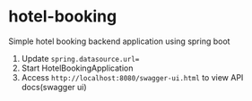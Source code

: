 # hotel-booking
Simple hotel booking backend application using spring boot

1. Update `spring.datasource.url=`
2. Start HotelBookingApplication
3. Access `http://localhost:8080/swagger-ui.html` to view API docs(swagger ui)
